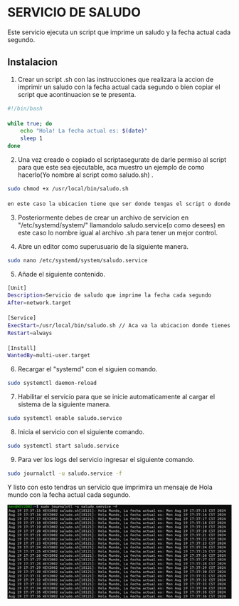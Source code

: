 # SERVICIO DE SALUDO

Este servicio ejecuta un script que imprime un saludo y la fecha actual cada segundo.

## Instalacion

1. Crear un script .sh con las instrucciones que realizara la accion de imprimir un saludo con la fecha actual cada segundo o bien copiar el script que acontinuacion se te presenta.

``` bash
#!/bin/bash

while true; do
    echo "Hola! La fecha actual es: $(date)"
    sleep 1
done
```

2. Una vez creado o copiado el scriptasegurate de darle permiso  al script para que este sea ejecutable, aca muestro un ejemplo de como hacerlo(Yo nombre al script como saludo.sh) .

``` bash
sudo chmod +x /usr/local/bin/saludo.sh

en este caso la ubicacion tiene que ser donde tengas el script o donde lo hallas guardado
```

3. Posteriormente debes de crear un archivo de servicion en "/etc/systemd/system/" llamandolo saludo.service(o como desees) en este caso lo nombre igual al archivo .sh para tener un mejor control.

4. Abre un editor como superusuario de la siguiente manera.

``` bash
sudo nano /etc/systemd/system/saludo.service
```

5. Añade el siguiente contenido.

``` bash 
[Unit]
Description=Servicio de saludo que imprime la fecha cada segundo
After=network.target

[Service]
ExecStart=/usr/local/bin/saludo.sh // Aca va la ubicacion donde tienes el archivo saludo.sh, ya sea la ruta relativa o absoluta
Restart=always

[Install]
WantedBy=multi-user.target
```

6. Recargar el "systemd" con el siguien comando.

``` bash 
sudo systemctl daemon-reload
```

7. Habilitar el servicio para que se inicie automaticamente al cargar el sistema de la siguiente manera.

``` bash 
sudo systemctl enable saludo.service
```

8. Inicia el servicio con el siguiente comando.

``` bash 
sudo systemctl start saludo.service
```

9. Para ver los logs del servicio ingresar el siguiente comando.

``` bash 
sudo journalctl -u saludo.service -f
```

Y listo con esto tendras un servicio que imprimira un mensaje de Hola mundo con la fecha actual cada segundo.

![ServicioHolaMundo](Imagenes/Servicio.png)
